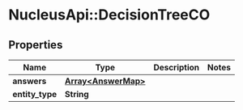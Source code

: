 # NucleusApi::DecisionTreeCO

## Properties
Name | Type | Description | Notes
------------ | ------------- | ------------- | -------------
**answers** | [**Array&lt;AnswerMap&gt;**](AnswerMap.md) |  | 
**entity_type** | **String** |  | 



